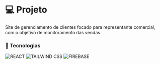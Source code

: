 # 💻 Projeto

Site de gerenciamento de clientes focado para representante comercial, com o objetivo de monitoramento das vendas.

### 🧱 Tecnologias
![REACT](https://img.shields.io/badge/React-20232A?style=for-the-badge&logo=react&logoColor=61DAFB) 
![TAILWIND CSS](https://img.shields.io/badge/Tailwind_CSS-38B2AC?style=for-the-badge&logo=tailwind-css&logoColor=white)
![FIREBASE](https://img.shields.io/badge/Firebase-F29D0C?style=for-the-badge&logo=firebase&logoColor=white)
